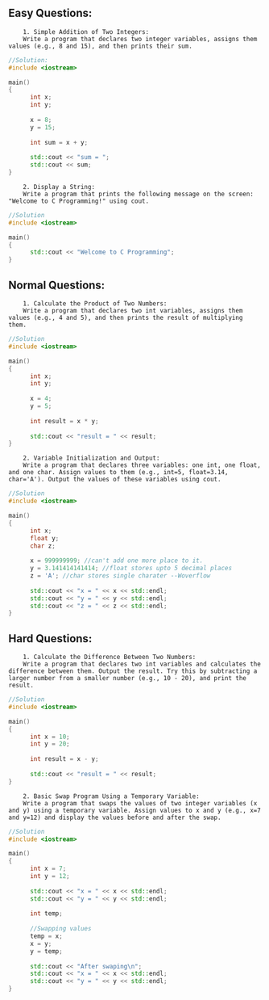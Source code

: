 ## Easy Questions:

        1. Simple Addition of Two Integers:
        Write a program that declares two integer variables, assigns them values (e.g., 8 and 15), and then prints their sum.

```C++
//Solution:
#include <iostream>

main()
{
	  int x;
	  int y;
	  
	  x = 8;
	  y = 15;
	  
	  int sum = x + y;
	  
	  std::cout << "sum = ";
	  std::cout << sum;
}
```

        2. Display a String:
        Write a program that prints the following message on the screen: "Welcome to C Programming!" using cout.

```C++
//Solution
#include <iostream>

main()
{
	  std::cout << "Welcome to C Programming";
}
```

## Normal Questions:

        1. Calculate the Product of Two Numbers:
        Write a program that declares two int variables, assigns them values (e.g., 4 and 5), and then prints the result of multiplying them.

```c++
//Solution
#include <iostream>

main()
{
	  int x;
	  int y;
	  
	  x = 4;
	  y = 5;
	  
	  int result = x * y;
	  
	  std::cout << "result = " << result;
}
```

        2. Variable Initialization and Output:
        Write a program that declares three variables: one int, one float, and one char. Assign values to them (e.g., int=5, float=3.14, char='A'). Output the values of these variables using cout.

```c++
//Solution
#include <iostream>

main()
{
 	  int x;
	  float y;
	  char z;
	  
	  x = 999999999; //can't add one more place to it.
	  y = 3.141414141414; //float stores upto 5 decimal places
	  z = 'A'; //char stores single charater --Woverflow
	  
	  std::cout << "x = " << x << std::endl;
	  std::cout << "y = " << y << std::endl;
	  std::cout << "z = " << z << std::endl;
}
```
## Hard Questions:

        1. Calculate the Difference Between Two Numbers:
        Write a program that declares two int variables and calculates the difference between them. Output the result. Try this by subtracting a larger number from a smaller number (e.g., 10 - 20), and print the result.

```c++
//Solution
#include <iostream>

main()
{
 	  int x = 10;
 	  int y = 20;
 	  
 	  int result = x - y;
 	  
 	  std::cout << "result = " << result;
}
```

        2. Basic Swap Program Using a Temporary Variable:
        Write a program that swaps the values of two integer variables (x and y) using a temporary variable. Assign values to x and y (e.g., x=7 and y=12) and display the values before and after the swap.

```c++
//Solution
#include <iostream>

main()
{
	  int x = 7;
	  int y = 12;
	  
	  std::cout << "x = " << x << std::endl;
	  std::cout << "y = " << y << std::endl;
	  
	  int temp;
	  
	  //Swapping values
	  temp = x;
	  x = y;
	  y = temp;
	  
	  std::cout << "After swaping\n";
	  std::cout << "x = " << x << std::endl;
	  std::cout << "y = " << y << std::endl;
}

```